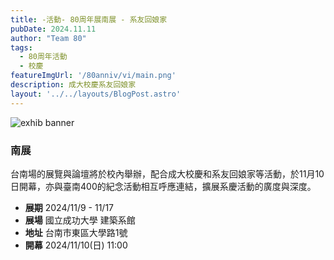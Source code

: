 ```yaml
---
title: -活動- 80周年展南展 - 系友回娘家
pubDate: 2024.11.11
author: "Team 80"
tags:
  - 80周年活動
  - 校慶
featureImgUrl: '/80anniv/vi/main.png'
description: 成大校慶系友回娘家
layout: '../../layouts/BlogPost.astro'
---
```

![exhib banner](/80anniv/vi/main.png)

### 南展

台南場的展覽與論壇將於校內舉辦，配合成大校慶和系友回娘家等活動，於11月10日開幕，亦與臺南400的紀念活動相互呼應連結，擴展系慶活動的廣度與深度。

- **展期**  2024/11/9 - 11/17
- **展場**  國立成功大學 建築系館
- **地址**  台南市東區大學路1號
- **開幕**  2024/11/10(日) 11:00